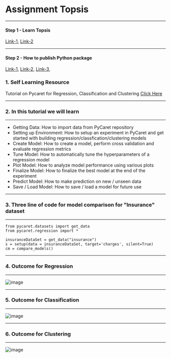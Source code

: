 # **Assignment Topsis**

---
#### **Step 1** - Learn Topsis 
<a href="https://www.youtube.com/watch?v=kfcN7MuYVeI">Link-1</a>, <a href="https://www.youtube.com/watch?v=9P9Gs8o9oHk">Link-2</a>

---
#### **Step 2** - How to publish Python package
<a href="https://medium.com/@joel.barmettler/how-to-upload-your-python-package-to-pypi-65edc5fe9c56">Link-1</a>, <a href="https://www.youtube.com/watch?v=Qs91v2Tofys">Link-2</a>, <a href="https://www.youtube.com/watch?v=tEFkHEKypLI">Link-3</a>, 


### **1. Self Learning Resource**

Tutorial on Pycaret for Regression, Classification and Clustering <a href="https://pycaret.readthedocs.io/en/latest/tutorials.html"> Click Here</a> 


---
### **2. In this tutorial we will learn**
---
- Getting Data: How to import data from PyCaret repository
- Setting up Environment: How to setup an experiment in PyCaret and get started with building regression/classfication/clustering models
- Create Model: How to create a model, perform cross validation and evaluate regression metrics
- Tune Model: How to automatically tune the hyperparameters of a regression model
- Plot Model: How to analyze model performance using various plots
- Finalize Model: How to finalize the best model at the end of the experiment
- Predict Model: How to make prediction on new / unseen data
- Save / Load Model: How to save / load a model for future use

---
### **3. Three line of code for model comparison for "Insurance" dataset**
---
```
from pycaret.datasets import get_data
from pycaret.regression import *

insuranceDataSet = get_data("insurance")
s = setup(data = insuranceDataSet, target='charges', silent=True)
cm = compare_models()
```
---
### **4. Outcome for Regression**
---
![image](https://user-images.githubusercontent.com/7460892/131240765-b6d5b18d-aa4c-4a97-9143-e36d2f5fce8c.png)

---
### **5. Outcome for Classification**
---
![image](https://user-images.githubusercontent.com/7460892/131240746-52a257aa-6ebd-4b23-a35a-723b28531247.png)

---
### **6. Outcome for Clustering**
---
![image](https://user-images.githubusercontent.com/7460892/131206252-10a4e5ec-ec8f-4017-8617-ae46d47dcdcf.png)


